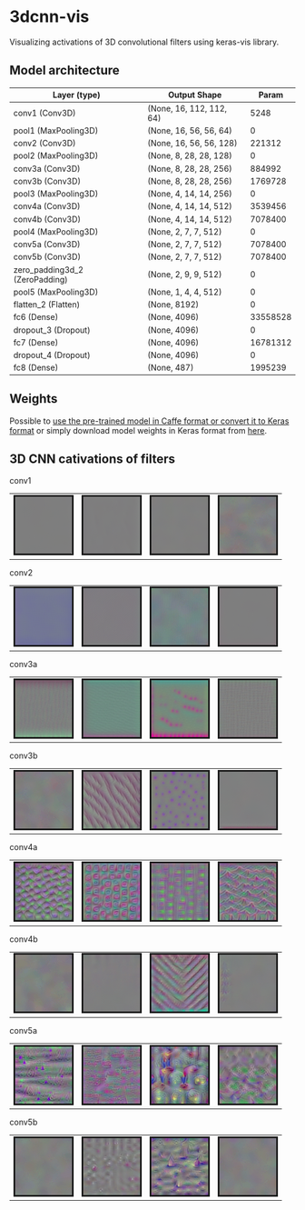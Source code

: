 # 3dcnn-vis

Visualizing activations of 3D convolutional filters using keras-vis library.

## Model architecture

|Layer (type)         |        Output Shape         |     Param |   
|---|---|---|
|conv1 (Conv3D)       |        (None, 16, 112, 112, 64) | 5248  |    
|pool1 (MaxPooling3D) |        (None, 16, 56, 56, 64)   | 0     |   
|conv2 (Conv3D)       |        (None, 16, 56, 56, 128)  | 221312|
|pool2 (MaxPooling3D) |        (None, 8, 28, 28, 128)   | 0     |    
conv3a (Conv3D)       |       (None, 8, 28, 28, 256)    |884992 |   
conv3b (Conv3D)       |       (None, 8, 28, 28, 256)    |1769728|   
pool3 (MaxPooling3D)  |       (None, 4, 14, 14, 256)    |0      |   
conv4a (Conv3D)       |       (None, 4, 14, 14, 512)    |3539456|   
conv4b (Conv3D)       |       (None, 4, 14, 14, 512)    |7078400|   
pool4 (MaxPooling3D)  |       (None, 2, 7, 7, 512)      |0      |   
conv5a (Conv3D)       |       (None, 2, 7, 7, 512)      |7078400|   
conv5b (Conv3D)       |       (None, 2, 7, 7, 512)      |7078400|   
zero_padding3d_2 (ZeroPadding)| (None, 2, 9, 9, 512)    |  0    |     
pool5 (MaxPooling3D)  |       (None, 1, 4, 4, 512)      |0      |   
flatten_2 (Flatten)   |       (None, 8192)              |0      |   
fc6 (Dense)           |       (None, 4096)              |33558528|  
dropout_3 (Dropout)   |       (None, 4096)              |0       |  
fc7 (Dense)           |       (None, 4096)              |16781312|  
dropout_4 (Dropout)   |       (None, 4096)              |0       |  
fc8 (Dense)           |       (None, 487)               |1995239 |  

## Weights
Possible to [use the pre-trained model in Caffe format or convert it to Keras format](https://github.com/axon-research/c3d-keras) or simply download model weights in Keras format from [here](https://www.dropbox.com/s/vh293aba931wrk1/sports1M_weights_tf.h5?dl=0).

## 3D CNN cativations of filters

conv1
<table border="0">
		<tr>
			<td><img src="./data/layer0/layer0_filter0.gif" alt="" border=3 height=100 width=100></img></td>
			<td><img src="./data/layer0/layer0_filter1.gif" alt="" border=3 height=100 width=100></img></td>
			<td><img src="./data/layer0/layer0_filter2.gif" alt="" border=3 height=100 width=100></img></td>
			<td><img src="./data/layer0/layer0_filter3.gif" alt="" border=3 height=100 width=100></img></td>
		</tr>
 </table>
conv2
<table>
  <tr>
    <td><img src="./data/layer2/layer2_filter0.gif" alt="" border=3 height=100 width=100></img></td>
    <td><img src="./data/layer2/layer2_filter1.gif" alt="" border=3 height=100 width=100></img></td>
    <td><img src="./data/layer2/layer2_filter2.gif" alt="" border=3 height=100 width=100></img></td>
    <td><img src="./data/layer2/layer2_filter3.gif" alt="" border=3 height=100 width=100></img></td>
  </tr>
</table>
conv3a
<table>
		<tr>
			<td><img src="./data/layer4/layer4_filter0.gif" alt="" border=3 height=100 width=100></img></td>
			<td><img src="./data/layer4/layer4_filter1.gif" alt="" border=3 height=100 width=100></img></td>
			<td><img src="./data/layer4/layer4_filter2.gif" alt="" border=3 height=100 width=100></img></td>
			<td><img src="./data/layer4/layer4_filter3.gif" alt="" border=3 height=100 width=100></img></td>
		</tr>
</table>
conv3b
<table>
        <tr>
			<td><img src="./data/layer5/layer5_filter0.gif" alt="" border=3 height=100 width=100></img></td>
			<td><img src="./data/layer5/layer5_filter1.gif" alt="" border=3 height=100 width=100></img></td>
			<td><img src="./data/layer5/layer5_filter2.gif" alt="" border=3 height=100 width=100></img></td>
			<td><img src="./data/layer5/layer5_filter3.gif" alt="" border=3 height=100 width=100></img></td>
		</tr>
</table>
conv4a
<table>
		<tr>
			<td><img src="./data/layer7/layer7_filter0.gif" alt="" border=3 height=100 width=100></img></td>
			<td><img src="./data/layer7/layer7_filter1.gif" alt="" border=3 height=100 width=100></img></td>
			<td><img src="./data/layer7/layer7_filter2.gif" alt="" border=3 height=100 width=100></img></td>
			<td><img src="./data/layer7/layer7_filter3.gif" alt="" border=3 height=100 width=100></img></td>
		</tr>
</table>
conv4b
<table>
        <tr>
			<td><img src="./data/layer8/layer8_filter0.gif" alt="" border=3 height=100 width=100></img></td>
			<td><img src="./data/layer8/layer8_filter1.gif" alt="" border=3 height=100 width=100></img></td>
			<td><img src="./data/layer8/layer8_filter2.gif" alt="" border=3 height=100 width=100></img></td>
			<td><img src="./data/layer8/layer8_filter3.gif" alt="" border=3 height=100 width=100></img></td>
		</tr>
</table>
conv5a
<table>
    	<tr>
			<td><img src="./data/layer10/layer10_filter0.gif" alt="" border=3 height=100 width=100></img></td>
			<td><img src="./data/layer10/layer10_filter1.gif" alt="" border=3 height=100 width=100></img></td>
			<td><img src="./data/layer10/layer10_filter2.gif" alt="" border=3 height=100 width=100></img></td>
			<td><img src="./data/layer10/layer10_filter3.gif" alt="" border=3 height=100 width=100></img></td>
		</tr>
</table>
conv5b
<table>
    	<tr>
			<td><img src="./data/layer11/layer11_filter0.gif" alt="" border=3 height=100 width=100></img></td>
			<td><img src="./data/layer11/layer11_filter1.gif" alt="" border=3 height=100 width=100></img></td>
			<td><img src="./data/layer11/layer11_filter2.gif" alt="" border=3 height=100 width=100></img></td>
			<td><img src="./data/layer11/layer11_filter3.gif" alt="" border=3 height=100 width=100></img></td>
		</tr>
</table>
